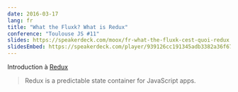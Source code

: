```yaml
---
date: 2016-03-17
lang: fr
title: "What the Fluxk? What is Redux"
conference: "Toulouse JS #11"
slides: https://speakerdeck.com/moox/fr-what-the-fluxk-cest-quoi-redux
slidesEmbed: https://speakerdeck.com/player/939126cc191345adb3382a36f67a22e8
---
```


Introduction à [Redux](http://redux.js.org)

> Redux is a predictable state container for JavaScript apps.
